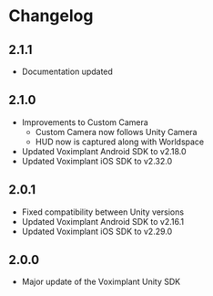 # Changelog

## 2.1.1

* Documentation updated

## 2.1.0

* Improvements to Custom Camera
  * Custom Camera now follows Unity Camera
  * HUD now is captured along with Worldspace
* Updated Voximplant Android SDK to v2.18.0
* Updated Voximplant iOS SDK to v2.32.0

## 2.0.1

* Fixed compatibility between Unity versions
* Updated Voximplant Android SDK to v2.16.1
* Updated Voximplant iOS SDK to v2.29.0

## 2.0.0

* Major update of the Voximplant Unity SDK